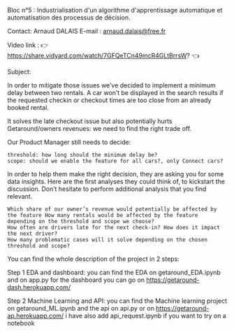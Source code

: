 Bloc n°5 : Industrialisation d'un algorithme d'apprentissage automatique et automatisation des processus de décision.

Contact: Arnaud DALAIS E-mail : arnaud.dalais@free.fr

Video link : 👉 https://share.vidyard.com/watch/7GFQeTCn49mcR4GLtBrrsW? 👈

Subject:

In order to mitigate those issues we’ve decided to implement a minimum delay between two rentals. A car won’t be displayed in the search results if the requested checkin or checkout times are too close from an already booked rental.

It solves the late checkout issue but also potentially hurts Getaround/owners revenues: we need to find the right trade off.

Our Product Manager still needs to decide:

    threshold: how long should the minimum delay be?
    scope: should we enable the feature for all cars?, only Connect cars?

In order to help them make the right decision, they are asking you for some data insights. Here are the first analyses they could think of, to kickstart the discussion. Don’t hesitate to perform additional analysis that you find relevant.

    Which share of our owner’s revenue would potentially be affected by the feature How many rentals would be affected by the feature depending on the threshold and scope we choose?
    How often are drivers late for the next check-in? How does it impact the next driver?
    How many problematic cases will it solve depending on the chosen threshold and scope?

You can find the whole description of the project in 2 steps:

Step 1 EDA and dashboard:
you can find the EDA on getaround_EDA.ipynb and on app.py for the dashboard
you can go on https://getaround-dash.herokuapp.com/ 

Step 2 Machine Learning and API:
you can find the Machine learning project on getaround_ML.ipynb and the api on api.py or on 
https://getaround-ap.herokuapp.com/ i have also add api_request.ipynb if you want to try on a notebook 


